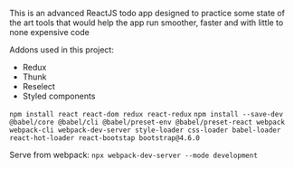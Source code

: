 This is an advanced ReactJS todo app designed to practice some state of the art tools that would help the app run smoother, faster and with little to none expensive code

Addons used in this project:

- Redux
- Thunk
- Reselect
- Styled components

`npm install react react-dom redux react-redux`
`npm install --save-dev @babel/core @babel/cli @babel/preset-env @babel/preset-react webpack webpack-cli webpack-dev-server style-loader css-loader babel-loader react-hot-loader react-bootstap bootstrap@4.6.0`

Serve from webpack:
`npx webpack-dev-server --mode development`
